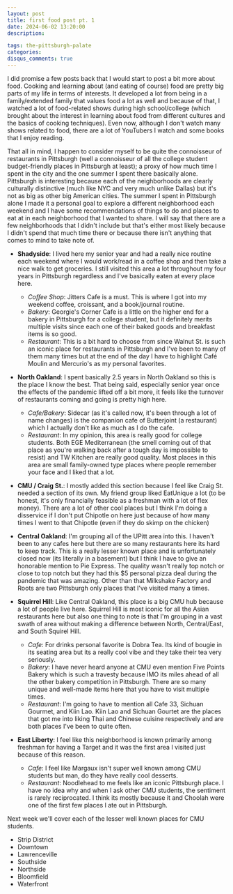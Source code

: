 ```yaml
---
layout: post
title: first food post pt. 1
date: 2024-06-02 13:20:00
description: 

tags: the-pittsburgh-palate
categories:
disqus_comments: true
---
```


I did promise a few posts back that I would start to post a bit more about food. Cooking and learning about (and eating of course) food are pretty big parts of my life in terms of interests. It developed a lot from being in a family/extended family that values food a lot as well and because of that, I watched a lot of food-related shows during high school/college (which brought about the interest in learning about food from different cultures and the basics of cooking techniques). Even now, although I don't watch many shows related to food, there are a lot of YouTubers I watch and some books that I enjoy reading.

That all in mind, I happen to consider myself to be quite the connoisseur of restaurants in Pittsburgh (well a connoisseur of all the college student budget-friendly places in Pittsburgh at least); a proxy of how much time I spent in the city and the one summer I spent there basically alone. Pittsburgh is interesting because each of the neighborhoods are clearly culturally distinctive (much like NYC and very much unlike Dallas) but it's not as big as other big American cities. The summer I spent in Pittsburgh alone I made it a personal goal to explore a different neighborhood each weekend and I have some recommendations of things to do and places to eat at in each neighborhood that I wanted to share. I will say that there are a few neighborhoods that I didn't include but that's either most likely because I didn't spend that much time there or because there isn't anything that comes to mind to take note of.

- **Shadyside**: I lived here my senior year and had a really nice routine each weekend where I would work/read in a coffee shop and then take a nice walk to get groceries. I still visited this area a lot throughout my four years in Pittsburgh regardless and I've basically eaten at every place here.
  - *Coffee Shop*: Jitters Cafe is a must. This is where I got into my weekend coffee, croissant, and a book/journal routine.
  - *Bakery*: Georgie's Corner Cafe is a little on the higher end for a bakery in Pittsburgh for a college student, but it definitely merits multiple visits since each one of their baked goods and breakfast items is so good.
  - *Restaurant*: This is a bit hard to choose from since Walnut St. is such an iconic place for restaurants in Pittsburgh and I've been to many of them many times but at the end of the day I have to highlight Café Moulin and Mercurio's as my personal favorites.

- **North Oakland**: I spent basically 2.5 years in North Oakland so this is the place I know the best. That being said, especially senior year once the effects of the pandemic lifted off a bit more, it feels like the turnover of restaurants coming and going is pretty high here.
  - *Cafe/Bakery*: Sidecar (as it's called now, it's been through a lot of name changes) is the companion cafe of Butterjoint (a restaurant) which I actually don't like as much as I do the cafe.
  - *Restaurant*: In my opinion, this area is really good for college students. Both EGE Mediterranean (the smell coming out of that place as you're walking back after a tough day is impossible to resist) and TW Kitchen are really good quality. Most places in this area are small family-owned type places where people remember your face and I liked that a lot.

- **CMU / Craig St.**: I mostly added this section because I feel like Craig St. needed a section of its own. My friend group liked EatUnique a lot (to be honest, it's only financially feasible as a freshman with a lot of flex money). There are a lot of other cool places but I think I'm doing a disservice if I don't put Chipotle on here just because of how many times I went to that Chipotle (even if they do skimp on the chicken)

- **Central Oakland**: I'm grouping all of the UPitt area into this. I haven't been to any cafes here but there are so many restaurants here its hard to keep track. This is a really lesser known place and is unfortunately closed now (its literally in a basement) but I think I have to give an honorable mention to Pie Express. The quality wasn't really top notch or close to top notch but they had this $5 personal pizza deal during the pandemic that was amazing. Other than that Milkshake Factory and Roots are two Pittsburgh only places that I've visited many a times.

- **Squirrel Hill**: Like Central Oakland, this place is a big CMU hub because a lot of people live here. Squirrel Hill is most iconic for all the Asian restaurants here but also one thing to note is that I'm grouping in a vast swath of area without making a difference between North, Central/East, and South Squirel Hill.
  - *Cafe*: For drinks personal favorite is Dobra Tea. Its kind of bougie in its seating area but its a really cool vibe and they take their tea very seriously.
  - *Bakery*: I have never heard anyone at CMU even mention Five Points Bakery which is such a travesty because IMO its miles ahead of all the other bakery competition in Pittsburgh. There are so many unique and well-made items here that you have to visit multiple times.
  - *Restaurant*: I'm going to have to mention all Cafe 33, Sichuan Gourmet, and Kiin Lao. Kiin Lao and Sichuan Gourtet are the places that got me into liking Thai and Chinese cuisine respectively and are both places I've been to quite often.

- **East Liberty**: I feel like this neighborhood is known primarily among freshman for having a Target and it was the first area I visited just because of this reason.
  - *Cafe*: I feel like Margaux isn't super well known among CMU students but man, do they have really cool desserts.
  - *Restaurant*: Noodlehead to me feels like an iconic Pittsburgh place. I have no idea why and when I ask other CMU students, the sentiment is rarely reciprocated. I think its mostly because it and Choolah were one of the first few places I ate out in Pittsburgh.

Next week we'll cover each of the lesser well known places for CMU students.

- Strip District
- Downtown
- Lawrenceville
- Southside
- Northside
- Bloomfield
- Waterfront
